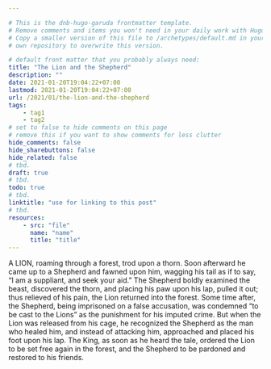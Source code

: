 ```yaml
---

# This is the dnb-hugo-garuda frontmatter template. 
# Remove comments and items you won't need in your daily work with Hugo.
# Copy a smaller version of this file to /archetypes/default.md in your
# own repository to overwrite this version.

# default front matter that you probably always need:
title: "The Lion and the Shepherd"
description: ""
date: 2021-01-20T19:04:22+07:00
lastmod: 2021-01-20T19:04:22+07:00
url: /2021/01/the-lion-and-the-shepherd
tags:
    - tag1
    - tag2
# set to false to hide comments on this page
# remove this if you want to show comments for less clutter
hide_comments: false
hide_sharebuttons: false
hide_related: false
# tbd.
draft: true
# tbd.
todo: true
# tbd.
linktitle: "use for linking to this post"
# tbd.
resources:
    - src: "file"
      name: "name"
      title: "title"
---
```

A LION, roaming through a forest, trod upon a thorn. Soon afterward he came up to a Shepherd and fawned upon him, wagging his tail as if to say, “I am a suppliant, and seek your aid.” The Shepherd boldly examined the beast, discovered the thorn, and placing his paw upon his lap, pulled it out; thus relieved of his pain, the Lion returned into the forest. Some time after, the Shepherd, being imprisoned on a false accusation, was condemned “to be cast to the Lions” as the punishment for his imputed crime. But when the Lion was released from his cage, he recognized the Shepherd as the man who healed him, and instead of attacking him, approached and placed his foot upon his lap. The King, as soon as he heard the tale, ordered the Lion to be set free again in the forest, and the Shepherd to be pardoned and restored to his friends.
